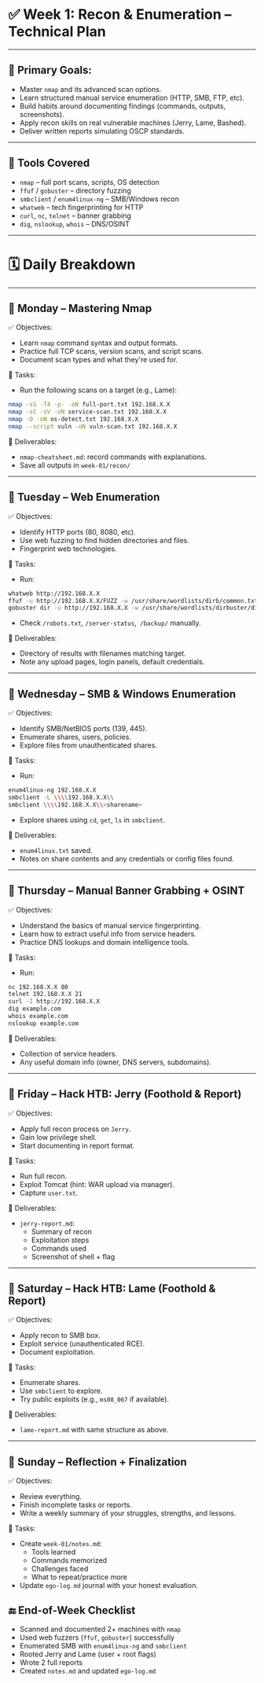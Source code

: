 # ✅ Week 1: Recon & Enumeration – Technical Plan

---
## 🎯 Primary Goals:
- Master `nmap` and its advanced scan options.
- Learn structured manual service enumeration (HTTP, SMB, FTP, etc).
- Build habits around documenting findings (commands, outputs, screenshots).
- Apply recon skills on real vulnerable machines (Jerry, Lame, Bashed).
- Deliver written reports simulating OSCP standards.

--- 
## 🧰 Tools Covered
- `nmap` – full port scans, scripts, OS detection
- `ffuf` / `gobuster` – directory fuzzing
- `smbclient` / `enum4linux-ng` – SMB/Windows recon
- `whatweb` – tech fingerprinting for HTTP
- `curl`, `nc`, `telnet` – banner grabbing
- `dig`, `nslookup`, `whois` – DNS/OSINT

--- 
# 🗓️ Daily Breakdown

--- 
## 📅 Monday – Mastering Nmap

✅ Objectives:
- Learn `nmap` command syntax and output formats.
- Practice full TCP scans, version scans, and script scans.
- Document scan types and what they're used for.

🔧 Tasks:
- Run the following scans on a target (e.g., Lame):

```bash
nmap -sS -T4 -p- -oN full-port.txt 192.168.X.X
nmap -sC -sV -oN service-scan.txt 192.168.X.X
nmap -O -oN os-detect.txt 192.168.X.X
nmap --script vuln -oN vuln-scan.txt 192.168.X.X
```

📄 Deliverables:
- `nmap-cheatsheet.md`: record commands with explanations.
- Save all outputs in `week-01/recon/`

---
## 📅 Tuesday – Web Enumeration

✅ Objectives:
- Identify HTTP ports (80, 8080, etc).
- Use web fuzzing to find hidden directories and files.
- Fingerprint web technologies.

🔧 Tasks:
- Run:

```bash
whatweb http://192.168.X.X
ffuf -u http://192.168.X.X/FUZZ -w /usr/share/wordlists/dirb/common.txt -o ffuf-output.json
gobuster dir -u http://192.168.X.X -w /usr/share/wordlists/dirbuster/directory-list-2.3-medium.txt
```

- Check `/robots.txt`, `/server-status`,` /backup/` manually.

📄 Deliverables:
- Directory of results with filenames matching target.
- Note any upload pages, login panels, default credentials.

---

## 📅 Wednesday – SMB & Windows Enumeration

✅ Objectives:
- Identify SMB/NetBIOS ports (139, 445).
- Enumerate shares, users, policies.
- Explore files from unauthenticated shares.

🔧 Tasks:
- Run:

```bash
enum4linux-ng 192.168.X.X
smbclient -L \\\\192.168.X.X\\
smbclient \\\\192.168.X.X\\<sharename>
```

- Explore shares using `cd`, `get`, `ls` in `smbclient`.

📄 Deliverables:
- `enum4linux.txt` saved.
- Notes on share contents and any credentials or config files found.

---
## 📅 Thursday – Manual Banner Grabbing + OSINT

✅ Objectives:
- Understand the basics of manual service fingerprinting.
- Learn how to extract useful info from service headers.
- Practice DNS lookups and domain intelligence tools.

🔧 Tasks:
- Run:

```bash
nc 192.168.X.X 80
telnet 192.168.X.X 21
curl -I http://192.168.X.X
dig example.com
whois example.com
nslookup example.com
```

📄 Deliverables:
- Collection of service headers.
- Any useful domain info (owner, DNS servers, subdomains).

---

## 📅 Friday – Hack HTB: Jerry (Foothold & Report)

✅ Objectives:
- Apply full recon process on `Jerry`.
- Gain low privilege shell.
- Start documenting in report format.

🔧 Tasks:
- Run full recon.
- Exploit Tomcat (hint: WAR upload via manager).
- Capture `user.txt`.

📄 Deliverables:
- `jerry-report.md`:
	- Summary of recon
	- Exploitation steps
	- Commands used
	- Screenshot of shell + flag

---
## 📅 Saturday – Hack HTB: Lame (Foothold & Report)

✅ Objectives:
- Apply recon to SMB box.
- Exploit service (unauthenticated RCE).
- Document exploitation.

🔧 Tasks:
- Enumerate shares.
- Use `smbclient` to explore.
- Try public exploits (e.g., `ms08_067` if available).

📄 Deliverables:
- `lame-report.md` with same structure as above.

---
## 📅 Sunday – Reflection + Finalization

✅ Objectives:
- Review everything.
- Finish incomplete tasks or reports.
- Write a weekly summary of your struggles, strengths, and lessons.

🔧 Tasks:
- Create `week-01/notes.md`:
	- Tools learned
	- Commands memorized
	- Challenges faced
	- What to repeat/practice more
- Update `ego-log.md` journal with your honest evaluation.

## 🔚 End-of-Week Checklist
 - Scanned and documented 2+ machines with `nmap`
 - Used web fuzzers (`ffuf`, `gobuster`) successfully
 - Enumerated SMB with `enum4linux-ng` and `smbclient`
 - Rooted Jerry and Lame (user + root flags)
 - Wrote 2 full reports
 - Created `notes.md` and updated `ego-log.md`
 